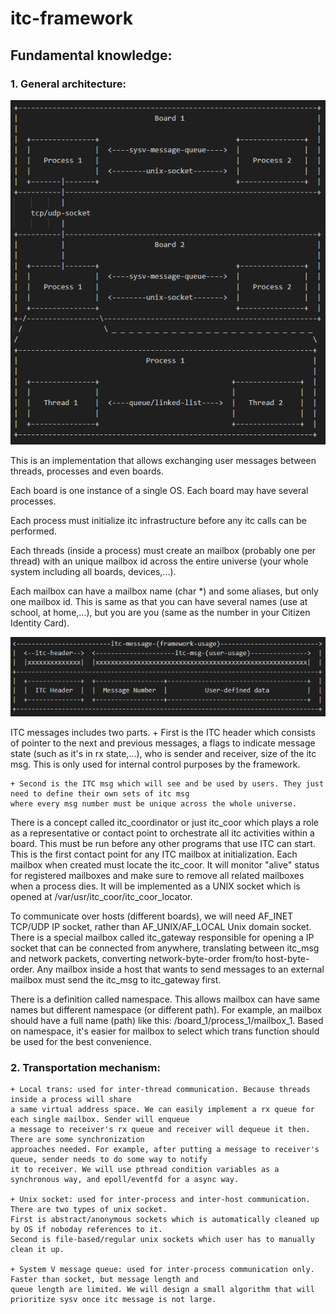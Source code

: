 # itc-framework

## Fundamental knowledge:
### 1. General architecture:

![](./assets/itc-architecture.png?raw=true)

This is an implementation that allows exchanging user messages between threads, processes and even boards.

Each board is one instance of a single OS. Each board may have several processes.

Each process must initialize itc infrastructure before any itc calls can be performed.

Each threads (inside a process) must create an mailbox (probably one per thread) with an unique mailbox id across
the entire universe (your whole system including all boards, devices,...).

Each mailbox can have a mailbox name (char *) and some aliases, but only one mailbox id. This is same as that
you can have several names (use at school, at home,...), but you are you (same as the number
in your Citizen Identity Card).


![](./assets/itc-message.png?raw=true)

ITC messages includes two parts.
    + First is the ITC header which consists of pointer to the next and previous
    messages, a flags to indicate message state (such as it's in rx state,...), who is sender and receiver,
    size of the itc msg. This is only used for internal control purposes by the framework.

    + Second is the ITC msg which will see and be used by users. They just need to define their own sets of itc msg
    where every msg number must be unique across the whole universe.


There is a concept called itc_coordinator or just itc_coor which plays a role as a representative or contact point
to orchestrate all itc activities within a board. This must be run before any other programs that use ITC can start.
This is the first contact point for any ITC mailbox at initialization.
Each mailbox when created must locate the itc_coor. It will monitor "alive" status for registered mailboxes
and make sure to remove all related mailboxes when a process dies. It will be implemented as a UNIX socket which is
opened at /var/usr/itc_coor/itc_coor_locator.


To communicate over hosts (different boards), we will need AF_INET TCP/UDP IP socket, rather than AF_UNIX/AF_LOCAL
Unix domain socket. There is a special mailbox called itc_gateway responsible for opening a IP socket
that can be connected from anywhere, translating between itc_msg and network packets,
converting network-byte-order from/to host-byte-order. Any mailbox inside a host that wants to send messages
to an external mailbox must send the itc_msg to itc_gateway first.


There is a definition called namespace. This allows mailbox can have same names but different namespace
(or different path). For example, an mailbox should have a full name (path) like this: /board_1/process_1/mailbox_1.
Based on namespace, it's easier for mailbox to select which trans function should be used for the best convenience.

### 2. Transportation mechanism:
    + Local trans: used for inter-thread communication. Because threads inside a process will share
    a same virtual address space. We can easily implement a rx queue for each single mailbox. Sender will enqueue
    a message to receiver's rx queue and receiver will dequeue it then. There are some synchronization
    approaches needed. For example, after putting a message to receiver's queue, sender needs to do some way to notify
    it to receiver. We will use pthread condition variables as a synchronous way, and epoll/eventfd for a async way.
    
    + Unix socket: used for inter-process and inter-host communication. There are two types of unix socket.
    First is abstract/anonymous sockets which is automatically cleaned up by OS if noboday references to it.
    Second is file-based/regular unix sockets which user has to manually clean it up.
    
    + System V message queue: used for inter-process communication only. Faster than socket, but message length and
    queue length are limited. We will design a small algorithm that will prioritize sysv once itc message is not large.

